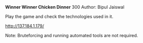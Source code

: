 **Winner Winner Chicken Dinner**
300
Author: Bipul Jaiswal


Play the game and check the technologies used in it.

http://137.184.1.179/

Note: Bruteforcing and running automated tools are not required.